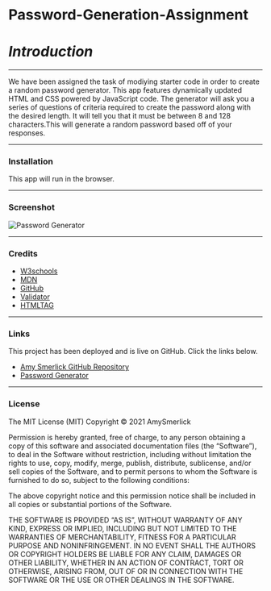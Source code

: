 # Password-Generation-Assignment<Portfolio>

# _**Introduction**_
***
We have been assigned the task of modiying starter code in order to create a random password generator. This app features dynamically updated HTML and CSS powered by JavaScript code. The generator will ask you a series of questions of criteria required to create the password along with the desired length. It will tell you that it must be between 8 and 128 characters.This will generate a random password based off of your responses. 

***
### __Installation__

This app will run in the browser.

***
### __Screenshot__
![Password Generator](https://user-images.githubusercontent.com/77814900/111086346-01ad0380-84f2-11eb-9d56-e30e0019e785.png)

***
### __Credits__

- [W3schools](https://www.w3schools.com/)
- [MDN](https://developer.mozilla.org/en-US/docs/Web/CSS/CSS_Selectors)
- [GitHub](https://coding-boot-camp.github.io/full-stack/github/professional-readme-guide)
- [Validator](https://validator.w3.org/)
- [HTMLTAG](https://medium.com/@zac_heisey/7-alternatives-to-the-div-html-tag-7c888c7b5036)

***
### __Links__

This project has been deployed and is live on GitHub. Click the links below.

-  [Amy Smerlick GitHub Repository](https://github.com/amysmerlick)
-   [Password Generator](https://amysmerlick.github.io/Password-Generation-Assignment)

***
### __License__

The MIT License (MIT)
Copyright © 2021 AmySmerlick

Permission is hereby granted, free of charge, to any person obtaining a copy of this software and associated documentation files (the “Software”), to deal in the Software without restriction, including without limitation the rights to use, copy, modify, merge, publish, distribute, sublicense, and/or sell copies of the Software, and to permit persons to whom the Software is furnished to do so, subject to the following conditions:

The above copyright notice and this permission notice shall be included in all copies or substantial portions of the Software.

THE SOFTWARE IS PROVIDED “AS IS”, WITHOUT WARRANTY OF ANY KIND, EXPRESS OR IMPLIED, INCLUDING BUT NOT LIMITED TO THE WARRANTIES OF MERCHANTABILITY, FITNESS FOR A PARTICULAR PURPOSE AND NONINFRINGEMENT. IN NO EVENT SHALL THE AUTHORS OR COPYRIGHT HOLDERS BE LIABLE FOR ANY CLAIM, DAMAGES OR OTHER LIABILITY, WHETHER IN AN ACTION OF CONTRACT, TORT OR OTHERWISE, ARISING FROM, OUT OF OR IN CONNECTION WITH THE SOFTWARE OR THE USE OR OTHER DEALINGS IN THE SOFTWARE.
